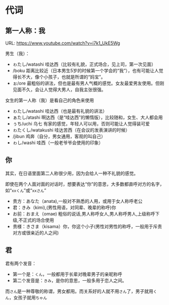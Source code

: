 # 代词

## 第一人称：我

URL: https://www.youtube.com/watch?v=i7k1_UkE5Wg

男生（我）：
- ゎたし/watashi 哇达西（比较有礼貌，正式场合，见上司，第一次见面）
- /boku 距离比较近（日本男生5岁的时候第一个学会的“我”），也有可能让人觉得长不大，像个小孩子，也就是所谓的“妈宝”。
- ぉ/ore 最粗俗的讲法，但也是最有男人气概的感觉。女友最爱男友使用。但刚见面不久，会让人觉得大男人，自我主张很强。

女生的第一人称（我）是看自己的角色来使用

- ゎたし/watashi 哇达西（也是最有礼貌的讲法）
- ぁたし/atashi 啊达西（是“哇达西”的懒惰版），比较随和，女生、大人都会用
- ぅち/uchi 乌七 有家的感觉，年轻人可以用，否则可能让人觉得装可爱
- ゎたくし/watakushi 哇达苦西（在会议的发表演讲的时候）
- /jibun  鸡奔（自分，男女通用，客观的叫自己） 
- ゎし/washi 哇西（一般老爷爷会使用的印象）

## 你

其实，在日语里面第二人称很少用，因为会给人一种不礼貌的感觉。

即使在两个人面对面的对话时，想要表达“你”的意思，大多数都直呼对方的名字，如“`xxくん`”或“`xxさん`”

- 贵方：あなた（anata),一般对不熟悉的人用，或用于女人称呼老公
- 君：きみ（kimi),(男性用语，对同辈、晚辈的称呼)你
- お前：おまえ（omae) 粗俗的说话,男人称呼女人,男人称呼男人,上级称呼下级,不正式的场合使用
- 贵様：きさま（kisama）你，你这个小子(男性对男性的称呼，一般用于斥责对方或很亲近的人之间)



## 君

君有两个发音：

- 第一个是：`くん`，一般都用于长辈对晚辈男子的亲昵称呼
- 第二个发音是：`きみ`，是你的意思，一般多用于恋人之间。

而`さん`是一种尊敬的称谓，男女都用。而关系好的人就不用`さん`了，男子就用`くん`，女孩子就用`ちゃん`
